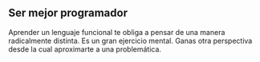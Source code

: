 ## Ser mejor programador

Aprender un lenguaje funcional te obliga a pensar de
una manera radicalmente distinta. Es un gran ejercicio
mental. Ganas otra perspectiva desde la cual aproximarte
a una problemática.
